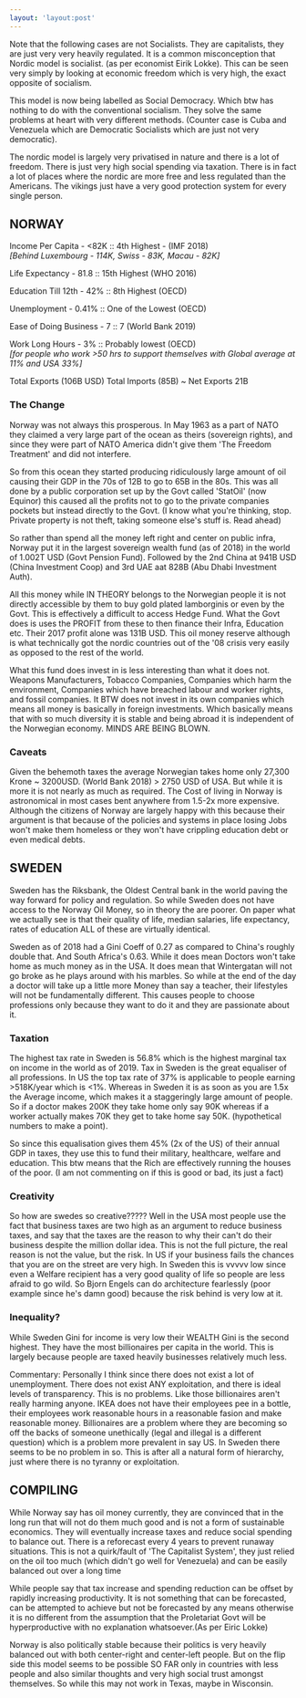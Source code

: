 ```yaml
---
layout: 'layout:post'
---
```


Note that the following cases are not Socialists. They are capitalists, they are just very very heavily regulated. It is a common misconception that Nordic model is socialist. (as per economist Eirik Lokke). This can be seen very simply by looking at economic freedom which is very high, the exact opposite of socialism. 

This model is now being labelled as Social Democracy. Which btw has nothing to do with the conventional socialism. They solve the same problems at heart with very different methods. (Counter case is Cuba and Venezuela which are Democratic Socialists which are just not very democratic). 

The nordic model is largely very privatised in nature and there is a lot of freedom. There is just very high social spending via taxation. There is in fact a lot of places where the nordic are more free and less regulated than the Americans. The vikings just have a very good protection system for every single person.

## NORWAY
Income Per Capita - <82K :: 4th Highest - (IMF 2018) \
*[Behind Luxembourg - 114K, Swiss - 83K, Macau - 82K]*

Life Expectancy - 81.8 :: 15th Highest (WHO 2016)

Education Till 12th - 42% :: 8th Highest (OECD)

Unemployment - 0.41% :: One of the Lowest (OECD)

Ease of Doing Business - 7 :: 7 (World Bank 2019)

Work Long Hours - 3% :: Probably lowest (OECD) \
*[for people who work >50 hrs to support themselves with Global average at 11% and USA 33%]*

Total Exports (106B USD) Total Imports (85B) ~ Net Exports 21B

### The Change
Norway was not always this prosperous. In May 1963 as a part of NATO they claimed a very large part of the ocean as theirs (sovereign rights), and since they were part of NATO America didn't give them 'The Freedom Treatment' and did not interfere.

So from this ocean they started producing ridiculously large amount of oil causing their GDP in the 70s of 12B to go to 65B in the 80s. This was all done by a public corporation set up by the Govt called 'StatOil' (now Equinor) this caused all the profits not to go to the private companies pockets but instead directly to the Govt. (I know what you're thinking, stop. Private property is not theft, taking someone else's stuff is. Read ahead)

So rather than spend all the money left right and center on public infra, Norway put it in the largest sovereign wealth fund (as of 2018) in the world of 1.002T USD (Govt Pension Fund). Followed by the 2nd China at 941B USD (China Investment Coop) and 3rd UAE aat 828B (Abu Dhabi Investment Auth). 

All this money while IN THEORY belongs to the Norwegian people it is not directly accessible by them to buy gold plated lamborginis or even by the Govt. This is effectively a difficult to access Hedge Fund. What the Govt does is uses the PROFIT from these to then finance their Infra, Education etc. Their 2017 profit alone was 131B USD. This oil money reserve although is what technically got the nordic countries out of the '08 crisis very easily as opposed to the rest of the world.

What this fund does invest in is less interesting than what it does not. Weapons Manufacturers, Tobacco Companies, Companies which harm the environment, Companies which have breached labour and worker rights, and fossil companies. It BTW does not invest in its own companies which means all money is basically in foreign investments. Which basically means that with so much diversity it is stable and being abroad it is independent of the Norwegian economy. MINDS ARE BEING BLOWN.

### Caveats
Given the behemoth taxes the average Norwegian takes home only 27,300 Krone ~ 3200USD. (World Bank 2018) > 2750 USD of USA. But while it is more it is not nearly as much as required. The Cost of living in Norway is astronomical in most cases bent anywhere from 1.5-2x more expensive. Although the citizens of Norway are largely happy with this because their argument is that because of the policies and systems in place losing Jobs won't make them homeless or they won't have crippling education debt or even medical debts.

## SWEDEN
Sweden has the Riksbank, the Oldest Central bank in the world paving the way forward for policy and regulation. So while Sweden does not have access to the Norway Oil Money, so in theory the are poorer. On paper what we actually see is that their quality of life, median salaries, life expectancy, rates of education ALL of these are virtually identical.

Sweden as of 2018 had a Gini Coeff of 0.27 as compared to China's roughly double that. And South Africa's 0.63. While it does mean Doctors won't take home as much money as in the USA. It does mean that Wintergatan will not go broke as he plays around with his marbles. So while at the end of the day a doctor will take up a little more Money than say a teacher, their lifestyles will not be fundamentally different. This causes people to choose professions only because they want to do it and they are passionate about it.

### Taxation
The highest tax rate in Sweden is 56.8% which is the highest marginal tax on income in the world as of 2019. Tax in Sweden is the great equaliser of all professions. In US the top tax rate of 37% is applicable to people earning >518K/year which is <1%. Whereas in Sweden it is as soon as you are 1.5x the Average income, which makes it a staggeringly large amount of people. So if a doctor makes 200K they take home only say 90K whereas if a worker actually makes 70K they get to take home say 50K. (hypothetical numbers to make a point).

So since this equalisation gives them 45% (2x of the US) of their annual GDP in taxes, they use this to fund their military, healthcare, welfare and education. This btw means that the Rich are effectively running the houses of the poor. (I am not commenting on if this is good or bad, its just a fact)

### Creativity
So how are swedes so creative????? Well in the USA most people use the fact that business taxes are two high as an argument to reduce business taxes, and say that the taxes are the reason to why their can't do their business despite the million dollar idea. This is not the full picture, the real reason is not the value, but the risk. In US if your business fails the chances that you are on the street are very high. In Sweden this is vvvvv low since even a Welfare recipient has a very good quality of life so people are less afraid to go wild. So Bjorn Engels can do architecture fearlessly (poor example since he's damn good) because the risk behind is very low at it. 

### Inequality?
While Sweden Gini for income is very low their WEALTH Gini is the second highest. They have the most billionaires per capita in the world. This is largely because people are taxed heavily businesses relatively much less. 

Commentary: Personally I think since there does not exist a lot of unemployment. There does not exist ANY exploitation, and there is ideal levels of transparency. This is no problems. Like those billionaires aren't really harming anyone. IKEA does not have their employees pee in a bottle, their employees work reasonable hours in a reasonable fasion and make reasonable money. Billionaires are a problem where they are becoming so off the backs of someone unethically (legal and illegal is a different question) which is a problem more prevalent in say US. In Sweden there seems to be no problem in so. This is after all a natural form of hierarchy, just where there is no tyranny or exploitation. 

## COMPILING
While Norway say has oil money currently, they are convinced that in the long run that will not do them much good and is not a form of sustainable economics. They will eventually increase taxes and reduce social spending to balance out. There is a reforecast every 4 years to prevent runaway situations. This is not a quirk/fault of 'The Capitalist System', they just relied on the oil too much (which didn't go well for Venezuela) and can be easily balanced out over a long time

While people say that tax increase and spending reduction can be offset by rapidly increasing productivity. It is not something that can be forecasted, can be attempted to achieve but not be forecasted by any means otherwise it is no different from the assumption that the Proletariat Govt will be hyperproductive with no explanation whatsoever.(As per Eiric Lokke)

Norway is also politically stable because their politics is very heavily balanced out with both center-right and center-left people. But on the flip side this model seems to be possible SO FAR only in countries with less people and also similar thoughts and very high social trust amongst themselves. So while this may not work in Texas, maybe in Wisconsin.